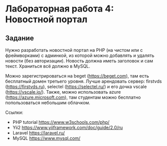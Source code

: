# Лабораторная работа 4: Новостной портал

## Задание 

Нужно разработать новостной портал на PHP (на чистом или с фреймворками) с админкой, из которой можно добавлять и удалять новости (без авторизации). Новость должна иметь заголовок и сам текст. Храниться всё должно в MySQL.

Можно зарегистрироваться на beget (https://beget.com), там есть бесплатный домен третьего уровня. Лучше арендовать сервер: firstvds (https://firstvds.ru), selectel (https://selectel.ru/) и его дочка vscale (https://vscale.io/). Также, можно использовать azure (https://azure.microsoft.com), там студентам можно бесплатно попользоваться небольшим облачком.

Ссылки:
- PHP tutorial https://www.w3schools.com/php/
- Yii2 https://www.yiiframework.com/doc/guide/2.0/ru
- Laravel https://laravel.ru/
- MySQL https://www.mysql.com/